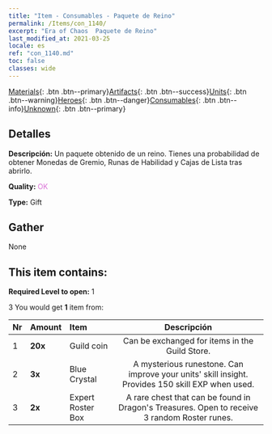 ```yaml
---
title: "Item - Consumables - Paquete de Reino"
permalink: /Items/con_1140/
excerpt: "Era of Chaos  Paquete de Reino"
last_modified_at: 2021-03-25
locale: es
ref: "con_1140.md"
toc: false
classes: wide
---
```

 [Materials](/es/Items/){: .btn .btn--primary}[Artifacts](/es/Items/Artifacts/){: .btn .btn--success}[Units](/es/Items/Units/){: .btn .btn--warning}[Heroes](/es/Items/Heroes/){: .btn .btn--danger}[Consumables](/es/Items/Consumables/){: .btn .btn--info}[Unknown](/es/Items/Unknown/){: .btn .btn--primary}

## Detalles
 **Descripción:** Un paquete obtenido de un reino. Tienes una probabilidad de obtener Monedas de Gremio, Runas de Habilidad y Cajas de Lista tras abrirlo.

 **Quality:** <span style="color: #DA70D6">OK</span>

 **Type:** Gift

## Gather

  None

## This item contains:

 **Required Level to open:** 1

 3 You would get **1** item  from:

  | Nr | Amount |     Item    | Descripción |
  |:---|:-------|:------------|:-----------:|
  | 1 |  **20x** | Guild coin | Can be exchanged for items in the Guild Store.  | 
  | 2 |  **3x** | Blue Crystal | A mysterious runestone. Can improve your units' skill insight. Provides 150 skill EXP when used.  | 
  | 3 |  **2x** | Expert Roster Box | A rare chest that can be found in Dragon's Treasures. Open to receive 3 random Roster runes.  | 
